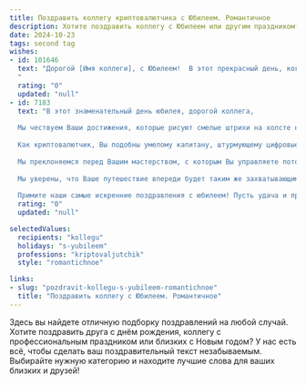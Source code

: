 ```yaml
---
title: Поздравить коллегу криптовалютчика с Юбилеем. Романтичное
description: Хотите поздравить коллегу с Юбилеем или другим праздником? Наш ИИ создаст незабываемое поздравление, а вы обязательно выделитесь среди других.  
date: 2024-10-23
tags: second tag
wishes:
- id: 101646
  text: "Дорогой [Имя коллеги], с Юбилеем!  В этот прекрасный день, когда звезды на небе сияют особенно ярко,  позвольте мне выразить восхищение твоим талантом, твоим умением покорять безграничный мир криптовалют, словно смелый мореплаватель, ищущий сокровища в бескрайних цифровых океанах. Пусть удача всегда сопутствует твоим дерзновенным планам, а каждый новый блок в твоей цепочке успеха будет наполнен радостью и процветанием.  Счастья тебе, любви и всего самого светлого!
  "
  rating: "0"
  updated: "null"
- id: 7183
  text: "В этот знаменательный день юбилея, дорогой коллега,
  
  Мы чествуем Ваши достижения, которые рисуют смелые штрихи на холсте нашего профессионального мира.
  
  Как криптовалютчик, Вы подобны умелому капитану, штурмующему цифровые моря и покоряющему криптографические вершины. Ваш острый ум и смелость открывают новые горизонты и прокладывают путь к процветанию.
  
  Мы преклоняемся перед Вашим мастерством, с которым Вы управляете потоками криптовалют, создавая из них симфонию успеха. Ваша энергия и энтузиазм вдохновляют нас, зажигая искру инноваций.
  
  Мы уверены, что Ваше путешествие впереди будет таким же захватывающим и прибыльным, как и годы, которые Вы уже прожили. Пусть каждый блок Вашей карьеры станет новой вехой, возносящей Вас к еще большим высотам.
  
  Примите наши самые искренние поздравления с юбилеем! Пусть удача и процветание с каждым новым витком Вашей жизни умножаются, как криптовалютное богатство."
  rating: "0"
  updated: "null"

selectedValues:
  recipients: "kollegu"
  holidays: "s-yubileem"
  professions: "kriptovaljutchik"
  style: "romantichnoe"

links:
- slug: "pozdravit-kollegu-s-yubileem-romantichnoe"
  title: "Поздравить коллегу с Юбилеем. Романтичное"
---
```


Здесь вы найдете отличную подборку поздравлений на любой случай.
Хотите поздравить друга с днём рождения, коллегу с профессиональным праздником или близких с Новым годом? У нас есть всё, чтобы сделать ваш поздравительный текст незабываемым. Выбирайте нужную категорию и находите лучшие слова для ваших близких и друзей!
